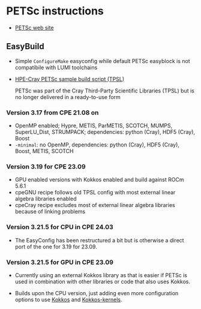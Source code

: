 # PETSc instructions

  * [PETSc web site](https://petsc.org/)


## EasyBuild

  * Simple `ConfigureMake` easyconfig while default PETSc easyblock is not compatibile with LUMI toolchains

  * [HPE-Cray PETSc sample build script (TPSL)](https://github.com/Cray/pe-scripts/blob/master/sh/petsc.sh)

    PETSc was part of the Cray Third-Party Scientific Libraries (TPSL) but is no longer
    delivered in a ready-to-use form


### Version 3.17 from CPE 21.08 on

  * OpenMP enabled; Hypre, METIS, ParMETIS, SCOTCH, MUMPS, SuperLU_Dist, STRUMPACK; dependencies: python (Cray), HDF5 (Cray), Boost
  * `-minimal`: no OpenMP, dependencies: python (Cray), HDF5 (Cray), Boost, METIS, SCOTCH


### Version 3.19 for CPE 23.09 

  * GPU enabled versions with Kokkos enabled and build against ROCm 5.6.1
  * cpeGNU recipe follows old TPSL config with most external linear algebra libraries enabled
  * cpeCray recipe excludes most of external linear algebra libraries because of linking problems


### Version 3.21.5 for CPU in CPE 24.03

  * The EasyConfig has been restructured a bit but is otherwise a direct port of the one for
    3.19 for 23.09.


### Version 3.21.5 for GPU in CPE 23.09

  * Currently using an external Kokkos library as that is easier if PETSc is used in combination 
    with other libraries or code that also uses Kokkos.

  * Builds upon the CPU version, just adding even more configuration options to use [Kokkos](../../k/Kokkos/index.md)
    and [Kokkos-kernels](../../k/Kokkos-kernels/index.md).
